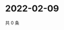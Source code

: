 # 2022-02-09

共 0 条

<!-- BEGIN WEIBO -->
<!-- 最后更新时间 Wed Feb 09 2022 15:14:11 GMT+0800 (China Standard Time) -->

<!-- END WEIBO -->

